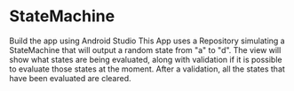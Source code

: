 # StateMachine
Build the app using Android Studio
This App uses a Repository simulating a StateMachine that will output a random state from "a" to "d". The view will show what states are being evaluated, along with validation if it is possible to evaluate those states at the moment. After a validation, all the states that have been evaluated are cleared.

